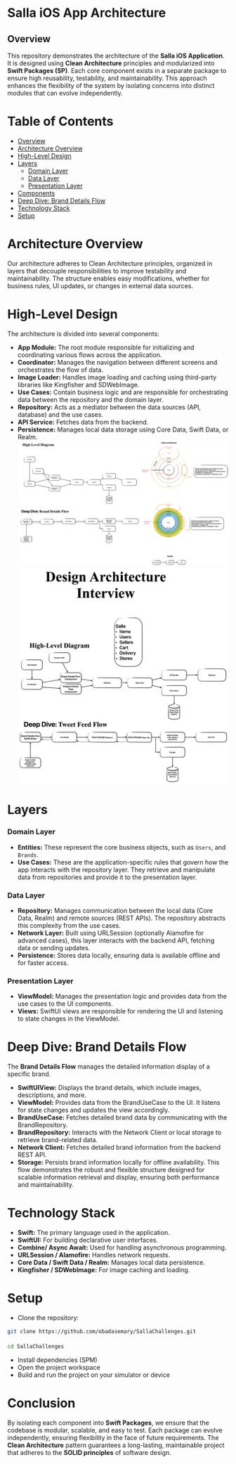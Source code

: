 # Salla iOS App Architecture

##  Overview

This repository demonstrates the architecture of the **Salla iOS Application**. It is designed using **Clean Architecture** principles and modularized into **Swift Packages (SP)**. Each core component exists in a separate package to ensure high reusability, testability, and maintainability. This approach enhances the flexibility of the system by isolating concerns into distinct modules that can evolve independently.

# Table of Contents

- [Overview](#overview)
- [Architecture Overview](#architecture-overview)
- [High-Level Design](#high-level-design)
- [Layers](#layers)
  - [Domain Layer](#domain-layer)
  - [Data Layer](#data-layer)
  - [Presentation Layer](#presentation-layer)
- [Components](#components)
- [Deep Dive: Brand Details Flow](#deep-dive-brand-details-flow)
- [Technology Stack](#technology-stack)
- [Setup](#setup)

# Architecture Overview

Our architecture adheres to Clean Architecture principles, organized in layers that decouple responsibilities to improve testability and maintainability. The structure enables easy modifications, whether for business rules, UI updates, or changes in external data sources.

# High-Level Design
The architecture is divided into several components:

- **App Module:** The root module responsible for initializing and coordinating various flows across the application.
- **Coordinator:** Manages the navigation between different screens and orchestrates the flow of data.
- **Image Loader:** Handles image loading and caching using third-party libraries like Kingfisher and SDWebImage.
- **Use Cases:** Contain business logic and are responsible for orchestrating data between the repository and the domain layer.
- **Repository:** Acts as a mediator between the data sources (API, database) and the use cases.
- **API Service:** Fetches data from the backend.
- **Persistence:** Manages local data storage using Core Data, Swift Data, or Realm.
![Salla Design Architecture](https://github.com/obadasemary/SallaChallenges/blob/main/Salla%20Design%20Architecture.png)
![Salla Design Architecture Interview](https://github.com/obadasemary/SallaChallenges/blob/main/Salla%20Design%20Architecture%20Interview.png)

# Layers

### Domain Layer
- **Entities:** These represent the core business objects, such as `Users`, and `Brands`.
- **Use Cases:** These are the application-specific rules that govern how the app interacts with the repository layer. They retrieve and manipulate data from repositories and provide it to the presentation layer.
### Data Layer
- **Repository:** Manages communication between the local data (Core Data, Realm) and remote sources (REST APIs). The repository abstracts this complexity from the use cases.
- **Network Layer:** Built using URLSession (optionally Alamofire for advanced cases), this layer interacts with the backend API, fetching data or sending updates.
- **Persistence:** Stores data locally, ensuring data is available offline and for faster access.
### Presentation Layer
- **ViewModel:** Manages the presentation logic and provides data from the use cases to the UI components.
- **Views:** SwiftUI views are responsible for rendering the UI and listening to state changes in the ViewModel.

# Deep Dive: Brand Details Flow

The **Brand Details Flow** manages the detailed information display of a specific brand.

- **SwiftUIView:** Displays the brand details, which include images, descriptions, and more.
- **ViewModel:** Provides data from the BrandUseCase to the UI. It listens for state changes and updates the view accordingly.
- **BrandUseCase:** Fetches detailed brand data by communicating with the BrandRepository.
- **BrandRepository:** Interacts with the Network Client or local storage to retrieve brand-related data.
- **Network Client:** Fetches detailed brand information from the backend REST API.
- **Storage:** Persists brand information locally for offline availability.
This flow demonstrates the robust and flexible structure designed for scalable information retrieval and display, ensuring both performance and maintainability.

# Technology Stack

- **Swift:** The primary language used in the application.
- **SwiftUI:** For building declarative user interfaces.
- **Combine/ Async Await:** Used for handling asynchronous programming.
- **URLSession / Alamofire:** Handles network requests.
- **Core Data / Swift Data / Realm:** Manages local data persistence.
- **Kingfisher / SDWebImage:** For image caching and loading.

# Setup

- Clone the repository:
```bash
git clone https://github.com/obadasemary/SallaChallenges.git

cd SallaChallenges
```
- Install dependencies (SPM)
- Open the project workspace
- Build and run the project on your simulator or device

# Conclusion

By isolating each component into **Swift Packages**, we ensure that the codebase is modular, scalable, and easy to test. Each package can evolve independently, ensuring flexibility in the face of future requirements. The **Clean Architecture** pattern guarantees a long-lasting, maintainable project that adheres to the **SOLID principles** of software design.




